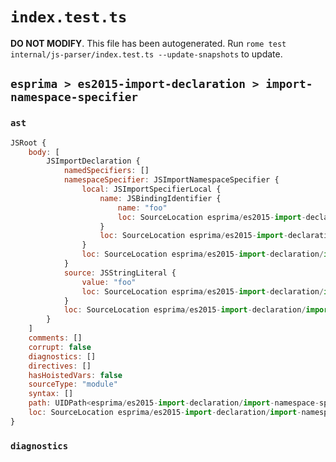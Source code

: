 # `index.test.ts`

**DO NOT MODIFY**. This file has been autogenerated. Run `rome test internal/js-parser/index.test.ts --update-snapshots` to update.

## `esprima > es2015-import-declaration > import-namespace-specifier`

### `ast`

```javascript
JSRoot {
	body: [
		JSImportDeclaration {
			namedSpecifiers: []
			namespaceSpecifier: JSImportNamespaceSpecifier {
				local: JSImportSpecifierLocal {
					name: JSBindingIdentifier {
						name: "foo"
						loc: SourceLocation esprima/es2015-import-declaration/import-namespace-specifier/input.js 1:12-1:15 (foo)
					}
					loc: SourceLocation esprima/es2015-import-declaration/import-namespace-specifier/input.js 1:12-1:15
				}
				loc: SourceLocation esprima/es2015-import-declaration/import-namespace-specifier/input.js 1:0-1:15
			}
			source: JSStringLiteral {
				value: "foo"
				loc: SourceLocation esprima/es2015-import-declaration/import-namespace-specifier/input.js 1:21-1:26
			}
			loc: SourceLocation esprima/es2015-import-declaration/import-namespace-specifier/input.js 1:0-1:27
		}
	]
	comments: []
	corrupt: false
	diagnostics: []
	directives: []
	hasHoistedVars: false
	sourceType: "module"
	syntax: []
	path: UIDPath<esprima/es2015-import-declaration/import-namespace-specifier/input.js>
	loc: SourceLocation esprima/es2015-import-declaration/import-namespace-specifier/input.js 1:0-2:0
}
```

### `diagnostics`

```

```
